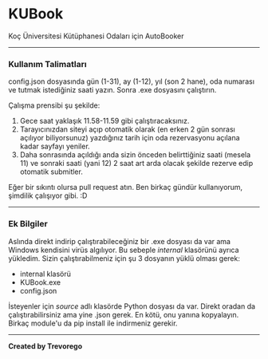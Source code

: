 # KUBook

Koç Üniversitesi Kütüphanesi Odaları için AutoBooker

---

### Kullanım Talimatları

config.json dosyasında gün (1-31), ay (1-12), yıl (son 2 hane), oda numarası ve tutmak istediğiniz saati yazın. Sonra .exe dosyasını çalıştırın. 

Çalışma prensibi şu şekilde:
1. Gece saat yaklaşık 11.58-11.59 gibi çalıştıracaksınız.
2. Tarayıcınızdan siteyi açıp otomatik olarak (en erken 2 gün sonrası açılıyor biliyorsunuz) yazdığınız tarih için oda rezervasyonu açılana kadar sayfayı yeniler.
3. Daha sonrasında açıldığı anda sizin önceden belirttiğiniz saati (mesela 11) ve sonraki saati (yani 12) 2 saat art arda olacak şekilde rezerve edip otomatik submitler.

Eğer bir sıkıntı olursa pull request atın. Ben birkaç gündür kullanıyorum, şimdilik çalışıyor gibi. :D

---

### Ek Bilgiler

Aslında direkt indirip çalıştırabileceğiniz bir .exe dosyası da var ama Windows kendisini virüs algılıyor. Bu sebeple *internal* klasörünü ayrıca yükledim. Sizin çalıştırabilmeniz için şu 3 dosyanın yüklü olması gerek:
- internal klasörü  
- KUBook.exe  
- config.json  

İsteyenler için *source* adlı klasörde Python dosyası da var. Direkt oradan da çalıştırabilirsiniz ama yine .json gerek. En kötü, onu yanına kopyalayın. Birkaç module'u da pip install ile indirmeniz gerekir.

---

**Created by Trevorego**
